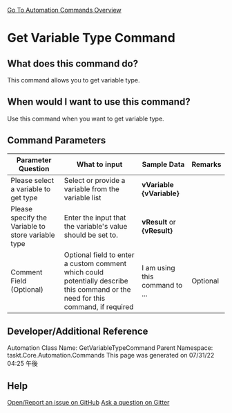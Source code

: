 <!--TITLE: Get Variable Type Command -->
<!-- SUBTITLE: a command in the Variable Commands group. -->
[Go To Automation Commands Overview](/automation-commands.md)


# Get Variable Type Command


## What does this command do?
This command allows you to get variable type.


## When would I want to use this command?
Use this command when you want to get variable type.


## Command Parameters
| Parameter Question   	| What to input  	|  Sample Data 	| Remarks  	|
| ---                    | ---               | ---           | ---       |
|Please select a variable to get type|Select or provide a variable from the variable list|**vVariable** **{vVariable}**||
|Please specify the Variable to store variable type|Enter the input that the variable's value should be set to.|**vResult** or **{vResult}**||
|Comment Field (Optional)|Optional field to enter a custom comment which could potentially describe this command or the need for this command, if required|I am using this command to ...|Optional|








## Developer/Additional Reference
Automation Class Name: GetVariableTypeCommand
Parent Namespace: taskt.Core.Automation.Commands
This page was generated on 07/31/22 04:25 午後


## Help
[Open/Report an issue on GitHub](https://github.com/saucepleez/taskt/issues/new)
[Ask a question on Gitter](https://gitter.im/taskt-rpa/Lobby)

